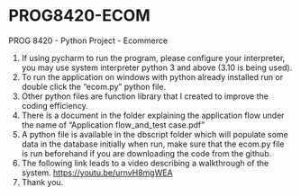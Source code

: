 # PROG8420-ECOM
PROG 8420 - Python Project - Ecommerce
1. If using pycharm to run the program, please configure your interpreter, you may use system interpreter python 3 and above (3.10 is being used).
2. To run the application on windows with python already installed run or double click the “ecom.py” python file.
3. Other python files are function library that I created to improve the coding efficiency.
4. There is a document in the folder explaining the application flow under the name of “Application flow_and_test case.pdf”
5. A python file is available in the dbscript folder which will populate some data in the database initially when run, make sure that the ecom.py file is run beforehand if you are downloading the code from the github.
6. The following link leads to a video describing a walkthrough of the system. https://youtu.be/urnvH8mgWEA
7. Thank you.
